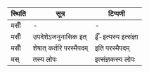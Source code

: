 | स्थिति | सूत्र | टिप्पणी |
| ----- | ------- | ------ |
| मसीँ | - | - |
| मसीँ | उपदेशेऽजनुनासिक इत् | ईँ-इत्यस्य इत्संज्ञा |
| मसीँ | शेषात् कर्तरि परस्मैपदम् | इति परस्मैपदम् |
| मस् | तस्य लोपः | इत्संज्ञकस्य लोपः |
